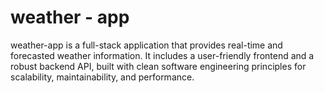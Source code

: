 # weather -  app
weather-app is a full-stack application that provides real-time and forecasted weather information. It includes a user-friendly frontend and a robust backend API, built with clean software engineering principles for scalability, maintainability, and performance.
